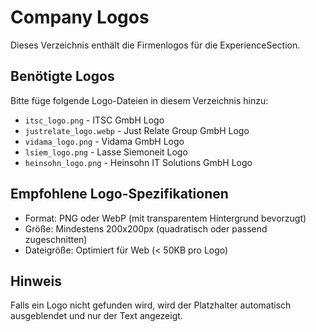 # Company Logos

Dieses Verzeichnis enthält die Firmenlogos für die ExperienceSection.

## Benötigte Logos

Bitte füge folgende Logo-Dateien in diesem Verzeichnis hinzu:

- `itsc_logo.png` - ITSC GmbH Logo
- `justrelate_logo.webp` - Just Relate Group GmbH Logo
- `vidama_logo.png` - Vidama GmbH Logo
- `lsiem_logo.png` - Lasse Siemoneit Logo
- `heinsohn_logo.png` - Heinsohn IT Solutions GmbH Logo

## Empfohlene Logo-Spezifikationen

- Format: PNG oder WebP (mit transparentem Hintergrund bevorzugt)
- Größe: Mindestens 200x200px (quadratisch oder passend zugeschnitten)
- Dateigröße: Optimiert für Web (< 50KB pro Logo)

## Hinweis

Falls ein Logo nicht gefunden wird, wird der Platzhalter automatisch ausgeblendet und nur der Text angezeigt.
